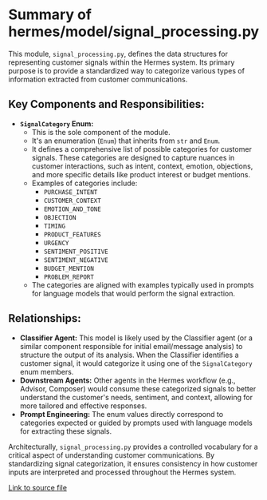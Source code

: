 # Summary of hermes/model/signal_processing.py

This module, `signal_processing.py`, defines the data structures for representing customer signals within the Hermes system. Its primary purpose is to provide a standardized way to categorize various types of information extracted from customer communications.

## Key Components and Responsibilities:

-   **`SignalCategory` Enum:**
    -   This is the sole component of the module.
    -   It's an enumeration (`Enum`) that inherits from `str` and `Enum`.
    -   It defines a comprehensive list of possible categories for customer signals. These categories are designed to capture nuances in customer interactions, such as intent, context, emotion, objections, and more specific details like product interest or budget mentions.
    -   Examples of categories include:
        -   `PURCHASE_INTENT`
        -   `CUSTOMER_CONTEXT`
        -   `EMOTION_AND_TONE`
        -   `OBJECTION`
        -   `TIMING`
        -   `PRODUCT_FEATURES`
        -   `URGENCY`
        -   `SENTIMENT_POSITIVE`
        -   `SENTIMENT_NEGATIVE`
        -   `BUDGET_MENTION`
        -   `PROBLEM_REPORT`
    -   The categories are aligned with examples typically used in prompts for language models that would perform the signal extraction.

## Relationships:

-   **Classifier Agent:** This model is likely used by the Classifier agent (or a similar component responsible for initial email/message analysis) to structure the output of its analysis. When the Classifier identifies a customer signal, it would categorize it using one of the `SignalCategory` enum members.
-   **Downstream Agents:** Other agents in the Hermes workflow (e.g., Advisor, Composer) would consume these categorized signals to better understand the customer's needs, sentiment, and context, allowing for more tailored and effective responses.
-   **Prompt Engineering:** The enum values directly correspond to categories expected or guided by prompts used with language models for extracting these signals.

Architecturally, `signal_processing.py` provides a controlled vocabulary for a critical aspect of understanding customer communications. By standardizing signal categorization, it ensures consistency in how customer inputs are interpreted and processed throughout the Hermes system.

[Link to source file](../../../../hermes/model/signal_processing.py) 